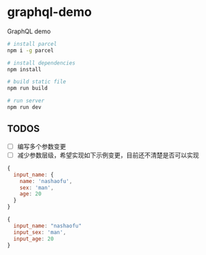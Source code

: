 # graphql-demo
GraphQL demo

```bash
# install parcel
npm i -g parcel

# install dependencies
npm install

# build static file
npm run build

# run server
npm run dev
```

## TODOS
- [ ] 编写多个参数变更
- [ ] 减少参数层级，希望实现如下示例变更，目前还不清楚是否可以实现
```javascript
{
  input_name: {
    name: 'nashaofu',
    sex: 'man',
    age: 20
  }
}
```
```javascript
{
  input_name: "nashaofu"
  input_sex: 'man',
  input_age: 20
}
```
